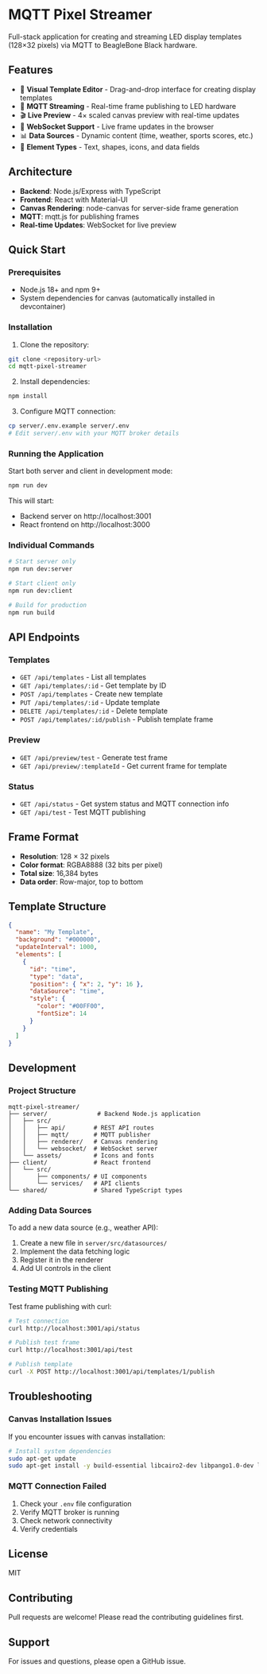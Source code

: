 # MQTT Pixel Streamer

Full-stack application for creating and streaming LED display templates (128×32 pixels) via MQTT to BeagleBone Black hardware.

## Features

- 🎨 **Visual Template Editor** - Drag-and-drop interface for creating display templates
- 📡 **MQTT Streaming** - Real-time frame publishing to LED hardware
- 🎬 **Live Preview** - 4× scaled canvas preview with real-time updates
- 🔌 **WebSocket Support** - Live frame updates in the browser
- 📊 **Data Sources** - Dynamic content (time, weather, sports scores, etc.)
- 🎯 **Element Types** - Text, shapes, icons, and data fields

## Architecture

- **Backend**: Node.js/Express with TypeScript
- **Frontend**: React with Material-UI
- **Canvas Rendering**: node-canvas for server-side frame generation
- **MQTT**: mqtt.js for publishing frames
- **Real-time Updates**: WebSocket for live preview

## Quick Start

### Prerequisites

- Node.js 18+ and npm 9+
- System dependencies for canvas (automatically installed in devcontainer)

### Installation

1. Clone the repository:
```bash
git clone <repository-url>
cd mqtt-pixel-streamer
```

2. Install dependencies:
```bash
npm install
```

3. Configure MQTT connection:
```bash
cp server/.env.example server/.env
# Edit server/.env with your MQTT broker details
```

### Running the Application

Start both server and client in development mode:

```bash
npm run dev
```

This will start:
- Backend server on http://localhost:3001
- React frontend on http://localhost:3000

### Individual Commands

```bash
# Start server only
npm run dev:server

# Start client only
npm run dev:client

# Build for production
npm run build
```

## API Endpoints

### Templates
- `GET /api/templates` - List all templates
- `GET /api/templates/:id` - Get template by ID
- `POST /api/templates` - Create new template
- `PUT /api/templates/:id` - Update template
- `DELETE /api/templates/:id` - Delete template
- `POST /api/templates/:id/publish` - Publish template frame

### Preview
- `GET /api/preview/test` - Generate test frame
- `GET /api/preview/:templateId` - Get current frame for template

### Status
- `GET /api/status` - Get system status and MQTT connection info
- `GET /api/test` - Test MQTT publishing

## Frame Format

- **Resolution**: 128 × 32 pixels
- **Color format**: RGBA8888 (32 bits per pixel)
- **Total size**: 16,384 bytes
- **Data order**: Row-major, top to bottom

## Template Structure

```json
{
  "name": "My Template",
  "background": "#000000",
  "updateInterval": 1000,
  "elements": [
    {
      "id": "time",
      "type": "data",
      "position": { "x": 2, "y": 16 },
      "dataSource": "time",
      "style": {
        "color": "#00FF00",
        "fontSize": 14
      }
    }
  ]
}
```

## Development

### Project Structure

```
mqtt-pixel-streamer/
├── server/              # Backend Node.js application
│   ├── src/
│   │   ├── api/        # REST API routes
│   │   ├── mqtt/       # MQTT publisher
│   │   ├── renderer/   # Canvas rendering
│   │   └── websocket/  # WebSocket server
│   └── assets/         # Icons and fonts
├── client/             # React frontend
│   └── src/
│       ├── components/ # UI components
│       └── services/   # API clients
└── shared/             # Shared TypeScript types
```

### Adding Data Sources

To add a new data source (e.g., weather API):

1. Create a new file in `server/src/datasources/`
2. Implement the data fetching logic
3. Register it in the renderer
4. Add UI controls in the client

### Testing MQTT Publishing

Test frame publishing with curl:

```bash
# Test connection
curl http://localhost:3001/api/status

# Publish test frame
curl http://localhost:3001/api/test

# Publish template
curl -X POST http://localhost:3001/api/templates/1/publish
```

## Troubleshooting

### Canvas Installation Issues

If you encounter issues with canvas installation:

```bash
# Install system dependencies
sudo apt-get update
sudo apt-get install -y build-essential libcairo2-dev libpango1.0-dev libjpeg-dev libgif-dev librsvg2-dev
```

### MQTT Connection Failed

1. Check your `.env` file configuration
2. Verify MQTT broker is running
3. Check network connectivity
4. Verify credentials

## License

MIT

## Contributing

Pull requests are welcome! Please read the contributing guidelines first.

## Support

For issues and questions, please open a GitHub issue.